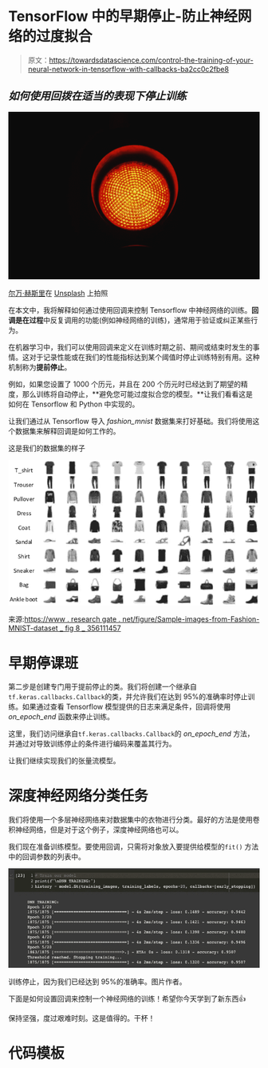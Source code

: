 # TensorFlow 中的早期停止-防止神经网络的过度拟合

> 原文：<https://towardsdatascience.com/control-the-training-of-your-neural-network-in-tensorflow-with-callbacks-ba2cc0c2fbe8>

## *如何使用回拨在适当的表现下停止训练*

![](img/5d695424fb2e651970c18c055d7c61f0.png)

[尔万·赫斯里](https://unsplash.com/@erwanhesry?utm_source=unsplash&utm_medium=referral&utm_content=creditCopyText)在 [Unsplash](https://unsplash.com/s/visual/4194f627-27ac-44d3-85cd-3e347fc2e5c9?utm_source=unsplash&utm_medium=referral&utm_content=creditCopyText) 上拍照

在本文中，我将解释如何通过使用回调来控制 Tensorflow 中神经网络的训练。**回调是在过程**中反复调用的功能(例如神经网络的训练)，通常用于验证或纠正某些行为。

在机器学习中，我们可以使用回调来定义在训练时期之前、期间或结束时发生的事情。这对于记录性能或在我们的性能指标达到某个阈值时停止训练特别有用。这种机制称为**提前停止**。

例如，如果您设置了 1000 个历元，并且在 200 个历元时已经达到了期望的精度，那么训练将自动停止，**避免您可能过度拟合您的模型。**让我们看看这是如何在 Tensorflow 和 Python 中实现的。

让我们通过从 Tensorflow 导入 *fashion_mnist* 数据集来打好基础。我们将使用这个数据集来解释回调是如何工作的。

这是我们的数据集的样子

![](img/a65c117c8533473b0bdee87453f90c60.png)

来源:[https://www . research gate . net/figure/Sample-images-from-Fashion-MNIST-dataset _ fig 8 _ 356111457](https://www.researchgate.net/figure/Sample-images-from-Fashion-MNIST-dataset_fig8_356111457)

# 早期停课班

第二步是创建专门用于提前停止的类。我们将创建一个继承自`tf.keras.callbacks.Callback`的类，并允许我们在达到 95%的准确率时停止训练。如果通过查看 Tensorflow 模型提供的日志来满足条件，回调将使用 *on_epoch_end* 函数来停止训练。

这里，我们访问继承自`tf.keras.callbacks.Callback`的 *on_epoch_end* 方法，并通过对导致训练停止的条件进行编码来覆盖其行为。

让我们继续实现我们的张量流模型。

# 深度神经网络分类任务

我们将使用一个多层神经网络来对数据集中的衣物进行分类。最好的方法是使用卷积神经网络，但是对于这个例子，深度神经网络也可以。

我们现在准备训练模型。要使用回调，只需将对象放入要提供给模型的`fit()` 方法中的回调参数的列表中。

![](img/69dcf1c391de16de18fc3e6e7e9e2b8a.png)

训练停止，因为我们已经达到 95%的准确率。图片作者。

下面是如何设置回调来控制一个神经网络的训练！希望你今天学到了新东西👍

保持坚强，度过艰难时刻。这是值得的。干杯！

# 代码模板